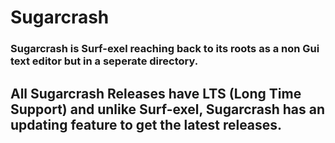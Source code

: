 # Sugarcrash
### Sugarcrash is Surf-exel reaching back to its roots as a non Gui text editor but in a seperate directory.

## All Sugarcrash Releases have LTS (Long Time Support) and unlike Surf-exel, Sugarcrash has an updating feature to get the latest releases.
